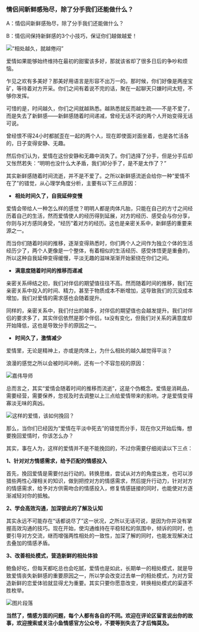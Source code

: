 ### 情侣间新鲜感殆尽，除了分手我们还能做什么？

A：情侣间新鲜感殆尽，除了分手我们还能做什么？

B：情侣间保持新鲜感的3个小技巧，保证你们越做越爱！

![“相处越久，就越倦闷”](/im/images/articles/a5/a5_2/image1.png "“相处越久，就越倦闷”")

爱情如果能够始终维持在最初的甜蜜该多好，那就该省却了很多日后的争吵和烦恼。

乍见之欢有多美好？那美好用语言是形容不出万一的。那时候，你们好像是两座宝矿，等待着对方开采。你们之间有着说不完的话，聚在一起聊天只嫌时间太短，不够你发挥。

可惜的是，时间越久，你们之间就越熟悉。越熟悉就反而越生疏——不是不爱了，而是失去了新鲜感——新鲜感随着时间递减，曾经无话不说的两个人开始变得无话可说。

曾经恨不得24小时都腻歪在一起的两个人，现在即使面对面坐着，也是各忙活各的，日子变得安静、无趣。

然后你们认为，爱情在这份安静和无趣中消失了。你们选择了分手，但是分手后却又怅然若失：“明明也没什么大矛盾，我们却分手了，是不是太作了？”

其实新鲜感随着时间流逝，并不是不爱了。之所以新鲜感流逝会给你一种“爱情不在了”的错觉，从心理学角度分析，主要有以下三点原因：

- **相处时间久了，自我延伸变慢**

爱情会带给人一种怎么样的感觉？明明人都是肉体凡胎，只能在自己的方寸之间经历着自己的生活，然而爱情使人的经历得到延展，对方的经历、感受会与你分享，你则与对方感同身受，“经历”着对方的经历。这也是亲密关系中，新鲜感的重要来源之一。

而当你们随着时间的推移，逐渐变得熟悉时，你们两个人之间作为独立个体的生活经历少了，两个人更像是一个整体，有着相似的生活经历、感受体悟更是重叠的，所以这种自我延伸变得缓慢，平淡无趣的滋味渐渐开始萦绕在你们之间。

- **满意度随着时间的推移而递减**

亲密关系缔结之初，我们对伴侣的期望值往往不高。然而随着时间的推移，我们在亲密关系中投入的时间、精力，甚至于物质成本不断增加，这导致我们的沉没成本增加，我们对爱情的需求感也会随着提升。

同样的，亲密关系中，我们付出的越多，对伴侣的期望值也会越发提升。我们对伴侣的要求多了，其实伴侣依然是那个伴侣，ta没有变化，但我们对关系的满意度却开始降低，这也是导致分手的原因之一。

- **时间久了，激情减少**

爱情里，无论是精神上，亦或是肉体上，为什么相处的越久越觉得平淡？

浪漫的感觉之所以会被时间冲刷，还有一个不容忽视的原因：

![嘉伟导师](/im/images/articles/a5/a5_2/image2.png "嘉伟导师")

总而言之，其实“爱情会随着时间的推移而流逝”，这是个伪概念。爱情是消耗品，需要经营，需要保养，忽视及时去调整以上三点给爱情带来的影响，才是爱情变得寡淡无味的真凶。

![这样的爱情，该如何挽回？](/im/images/articles/a5/a5_2/image3.png "这样的爱情，该如何挽回？")

那么，当你们已经因为“爱情在平淡中死去”的错觉而分手，现在你又开始后悔，想要挽回爱情时，你该怎么办？

其实，事在人为，这样的爱情并不是不能挽回的，不过你需要仔细阅读以下三点：

**1、针对对方情感需求，给予匹配的情感投入**

首先，挽回爱情是需要付出行动的。转换思维，尝试从对方的角度出发，也可以涉猎些两性心理相关的知识，做到把控对方的情感需求，然后提升行动力，针对对方的情感需求，给予对方供需吻合的情感投入，修复情感链接的同时，也能使对方逐渐减轻对你的抵触。

**2、学会高效沟通，加深彼此的了解及认知**

其实永远不可能存在“话都说尽了”这一状况，之所以无话可说，是因为你并没有掌握高效沟通的技巧。现在开始，使沟通维持在平稳轻松的氛围中，倾诉的同时，也要引导对方交流，继而增强两性相处的一致性，加深了解的同时，也能发现解决过去叠加的情感矛盾。

**3、改善相处模式，营造新鲜的相处体验**

鲍鱼好吃，但每天都吃总也会吃腻，爱情也是如此，长期单一的相处模式，就是导致爱情丧失新鲜感的重要原因之一，所以学会改变过去单一的相处模式，为对方营造新鲜的恋爱体验就显得尤为重要。其实只要你愿意改变，转换相处模式的渠道不胜枚举。

![图片段落](/im/images/articles/a5/a5_2/image4.png "图片段落")

**当然了，情感方面的问题，每个人都有各自的不同。欢迎在评论区留言说出你的故事，欢迎搜索或关注小鱼情感官方公众号，不要等到失去了才后悔莫及。**
